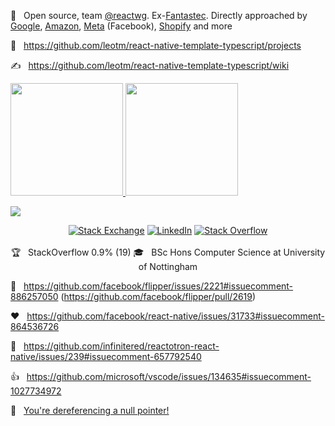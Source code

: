 💼 &nbsp; Open source, team [@reactwg](https://github.com/reactwg/react-native-new-architecture). Ex-[Fantastec](https://www.linkedin.com/company/fantastecsport). Directly approached by [Google](https://github.com/google), [Amazon](https://github.com/amzn), [Meta](https://github.com/facebook) (Facebook), [Shopify](https://github.com/Shopify) and more

🌱 &nbsp; https://github.com/leotm/react-native-template-typescript/projects

✍️ &nbsp; https://github.com/leotm/react-native-template-typescript/wiki

<a href="https://github.com/LeoTM">
  <img height="180em" src="https://github-readme-stats.vercel.app/api?username=LeoTM&theme=buefy&show_icons=true" />
  <img height="180em" src="https://github-readme-stats.vercel.app/api/top-langs/?username=LeoTM&theme=buefy&layout=compact" />
</a>

![](https://github-profile-trophy.vercel.app/?username=LeoTM)

<p align="center">
  <a href="https://stackexchange.com/users/1639128/leo"><img alt="Stack Exchange" src="https://img.shields.io/badge/StackExchange-%23ffffff.svg?style=for-the-badge&logo=StackExchange&logoColor=white"></a>
  <a href="https://www.linkedin.com/in/LeoTM/"><img alt="LinkedIn" src="https://img.shields.io/badge/LinkedIn-Leo%20T%20M-blue?style=flat-square&logo=linkedin"></a>
    <a href="https://stackoverflow.com/users/1998086/leo"><img alt="Stack Overflow" src="https://img.shields.io/badge/-Stackoverflow-FE7A16?style=for-the-badge&logo=stack-overflow&logoColor=white"></a>
  <br><br>
  🏆 &nbsp; StackOverflow 0.9% (19)
  🎓 &nbsp; BSc Hons Computer Science at University of Nottingham
</p>

🎉 &nbsp; https://github.com/facebook/flipper/issues/2221#issuecomment-886257050 (https://github.com/facebook/flipper/pull/2619)

❤️ &nbsp; https://github.com/facebook/react-native/issues/31733#issuecomment-864536726

🚀 &nbsp; https://github.com/infinitered/reactotron-react-native/issues/239#issuecomment-657792540

👍 &nbsp; https://github.com/microsoft/vscode/issues/134635#issuecomment-1027734972

🚫 &nbsp; [You're dereferencing a null pointer!](https://youtu.be/bLHL75H_VEM)
